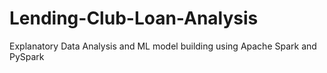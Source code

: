 # Lending-Club-Loan-Analysis
Explanatory Data Analysis and ML model building using Apache Spark and PySpark
